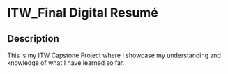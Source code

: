 # ITW_Final Digital Resumé

## Description

This is my ITW Capstone Project where I showcase my understanding and knowledge of what I have learned so far.
